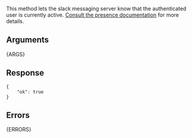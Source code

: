 This method lets the slack messaging server know that the authenticated user
is currently active. [Consult the presence documentation](/docs/presence) for
more details.


## Arguments

{ARGS}


## Response

	{
	    "ok": true
	}


## Errors

{ERRORS}
